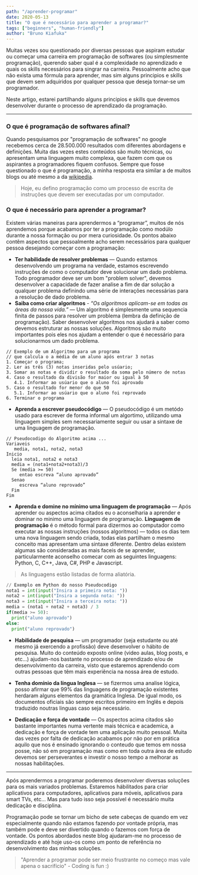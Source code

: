 ```yaml
---
path: "/aprender-programar"
date: 2020-05-13
title: "O que é necessário para aprender a programar?"
tags: ["beginners", "human-friendly"]
author: "Bruno Kiafuka"
---
```


Muitas vezes sou questionado por diversas pessoas que aspiram estudar ou começar uma carreira em programação de softwares (ou simplesmente programação), querendo saber qual é a complexidade no aprendizado e quais os skills necessários para singrar na carreira. Pessoalmente acho que não exista uma fórmula para aprender, mas sim alguns principios e skills que devem sem adquiridos por qualquer pessoa que deseja tornar-se um programador.

Neste artigo, estarei partilhando alguns principios e skills que devemos desenvolver durante o processo de aprendizado da programação.

<hr/>

### O que é programação de softwares afinal?

Quando pesquisamos por "programação de softwares" no google recebemos cerca de 28.500.000 resultados com diferentes abordagens e definições. Muita das vezes estes conteúdos são muito técnicas, ou apresentam uma linguagem muito complexa, que fazem com que os aspirantes a programadores fiquem confusos. Sempre que fosse questionado o que é programação, a minha resposta era similar a de muitos blogs ou até mesmo a da [wikipedia](https://pt.m.wikipedia.org/wiki/Programa%C3%A7%C3%A3o_de_computadores).

> Hoje, eu defino programação como um processo de escrita de instruções que devem ser executadas por um computador.

### O que é necessário para aprender a programar?

Existem várias maneiras para aprendermos a “programar”, muitos de nós aprendemos porque acabamos por ter a programação como modúlo durante a nossa formação ou por mera curiosidade. Os pontos abaixo contêm aspectos que pessoalmente acho serem necessários para qualquer pessoa desejando começar com a programação:

- **Ter habilidade de resolver problemas** — Quando estamos desenvolvendo um programa na verdade, estamos escrevendo instruções de como o computador deve solucionar um dado problema. Todo programador deve ser um bom "problem solver", devemos desenvolver a capacidade de fazer analise a fim de dar solução a qualquer problema definindo uma série de interações necessárias para a resolução de dado problema.
- **Saiba como criar algoritmos** - _“Os algoritmos aplicam-se em todas as áreas da nossa vida.”_ — Um algoritmo é simplesmente uma sequencia finita de passos para resolver um problema (lembra da definição de programação). Saber desenvolver algoritmos nos ajudará a saber como devemos estruturar as nossas soluções. Algoritmos são muito importantes pois eles nos ajudam a entender o que é necessário para solucionarmos um dado problema.

```
// Exemplo de um Algoritmo para um programa
// que calcula o a média de um aluno após entrar 3 notas
1. Começar o programa;
2. Ler as três (3) notas inseridas pelo usúario;
3. Somar as notas e dividir o resultado da soma pelo número de notas
4. Caso o resultado da divisão for maior ou igual à 50
   4.1. Informar ao usúario que o aluno foi aprovado
5. Caso o resultado for menor do que 50
   5.1. Informar ao usúario que o aluno foi reprovado
6. Terminar o programa
```

- **Aprenda a escrever pseudocódigo** — O pseudocódigo é um metódo usado para escrever de forma informal um algortimo, utilizando uma linguagem simples sem necessariamente seguir ou usar a sintaxe de uma linguagem de programação.

```
// Pseudocodigo do Algoritmo acima ...
Variaveis
   media, nota1, nota2, nota3
Inicio
  leia nota1, nota2 e nota3
  media = (nota1+nota2+nota3)/3
  Se (media >= 50)
     entao escreva “aluno aprovado”
  Senao
     escreva “aluno reprovado”
  Fim
Fim
```

- **Aprenda e domine no mínimo uma linguagem de programação** — Após aprender ou aspectos acima citados eu o aconselharia a aprender e dominar no minimo uma linguagem de programação. **Linguagem de programação** é o método formal para dizermos ao computador como executar as nossas instruções (nossos algoritmos) — todos os dias tem uma nova linguagem sendo criada, todas elas partilham o mesmo conceito mas apresentam uma sintaxe diferente. Dentro delas existem algumas são consideradas as mais faceis de se aprender, particularmente aconselho comecar com as seguintes linguagens: Python, C, C++, Java, C#, PHP e Javascript.

> As linguagens estão listadas de forma aliatória.

```python
// Exemplo em Python do nosso Pseudocodigo
nota1 = int(input("Insira a primeira nota: "))
nota2 = int(input("Insira a segunda nota: "))
nota3 = int(input("Insira a terceira nota: "))
media = (nota1 + nota2 + nota3) / 3
if(media >= 50):
  print("aluno aprovado")
else:
  print("aluno reprovado")
```

- **Habilidade de pesquisa** — um programador (seja estudante ou até mesmo já exercendo a profissão) deve desenvolver o hábito de pesquisa. Muito do conteúdo exposto online (video aulas, blog posts, e etc…) ajudam-nos bastante no processo de aprendizado e/ou de desenvolvimento da carreira, visto que estaremos aprendendo com outras pessoas que têm mais experiência na nossa área de estudo.

- **Tenha domínio da língua Inglesa** — se fizermos uma analise lógica, posso afirmar que 99% das linguagens de programação existentes herdaram alguns elementos da gramática Inglesa. De igual modo, os documentos oficiais são sempre escritos primeiro em Inglês e depois traduzido noutras linguas caso seja necessário.

- **Dedicação e força de vontade** — Os aspectos acima citados são bastante importantes numa vertente mais técnica e academica, a dedicação e força de vontade tem uma aplicação muito pessoal. Muita das vezes por falta de dedicação acabamos por não por em prática aquilo que nos é ensinado ignorando o conteudo que temos em nossa posse, não só em programação mas como em toda outra área de estudo devemos ser perseverantes e investir o nosso tempo a melhorar as nossas habilitações.

<hr/>

Após aprendermos a programar poderemos desenvolver diversas soluções para os mais variados problemas. Estaremos hábilitados para criar aplicativos para computadores, aplicativos para móveis, aplicativos para smart TVs, etc… Mas para tudo isso seja possível é necessário muita dedicação e disciplina.

Programação pode se tornar um bicho de sete cabeças de quando em vez especialmente quando não estamos fazendo por vontade própria, mas também pode e deve ser divertido quando o fazemos com força de vontade. Os pontos abordados neste blog ajudaram-me no processo de aprendizado e até hoje uso-os como um ponto de referência no desenvolvimento das minhas soluções.

> "Aprender a programar pode ser meio frustrante no começo mas vale apena o sacrifício" - Coding is fun :)
